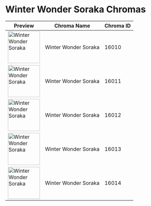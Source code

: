 # Winter Wonder Soraka Chromas

| Preview | Chroma Name | Chroma ID |
|---|---|---|
| <img src='https://raw.communitydragon.org/latest/plugins/rcp-be-lol-game-data/global/default/v1/champion-chroma-images/16/16010.png' alt='Winter Wonder Soraka' width='100'> | Winter Wonder Soraka | 16010 |
| <img src='https://raw.communitydragon.org/latest/plugins/rcp-be-lol-game-data/global/default/v1/champion-chroma-images/16/16011.png' alt='Winter Wonder Soraka' width='100'> | Winter Wonder Soraka | 16011 |
| <img src='https://raw.communitydragon.org/latest/plugins/rcp-be-lol-game-data/global/default/v1/champion-chroma-images/16/16012.png' alt='Winter Wonder Soraka' width='100'> | Winter Wonder Soraka | 16012 |
| <img src='https://raw.communitydragon.org/latest/plugins/rcp-be-lol-game-data/global/default/v1/champion-chroma-images/16/16013.png' alt='Winter Wonder Soraka' width='100'> | Winter Wonder Soraka | 16013 |
| <img src='https://raw.communitydragon.org/latest/plugins/rcp-be-lol-game-data/global/default/v1/champion-chroma-images/16/16014.png' alt='Winter Wonder Soraka' width='100'> | Winter Wonder Soraka | 16014 |
